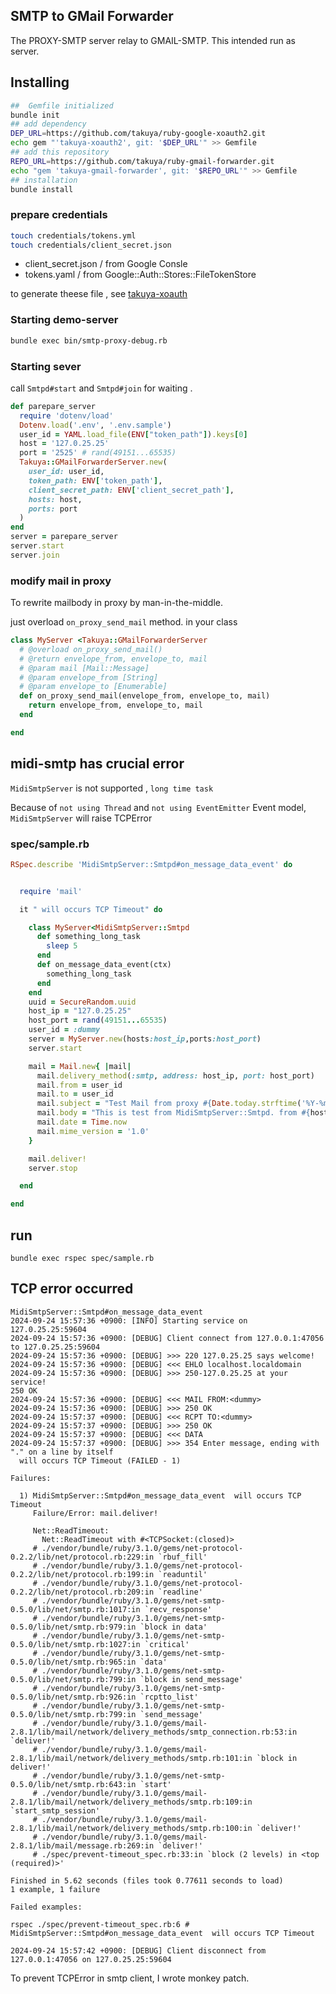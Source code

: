 ## SMTP to GMail Forwarder 

The PROXY-SMTP server relay to GMAIL-SMTP. This intended run as server.

## Installing

```sh
##  Gemfile initialized
bundle init
## add dependency
DEP_URL=https://github.com/takuya/ruby-google-xoauth2.git
echo gem "'takuya-xoauth2', git: '$DEP_URL'" >> Gemfile
## add this repository
REPO_URL=https://github.com/takuya/ruby-gmail-forwarder.git
echo "gem 'takuya-gmail-forwarder', git: '$REPO_URL'" >> Gemfile
## installation
bundle install 
```
### prepare credentials 

```sh
touch credentials/tokens.yml
touch credentials/client_secret.json
```

- client_secret.json / from Google Consle 
- tokens.yaml / from Google::Auth::Stores::FileTokenStore

to generate theese file , see [takuya-xoauth](https://github.com/takuya/ruby-google-xoauth2)

### Starting demo-server
```sh
bundle exec bin/smtp-proxy-debug.rb
```
### Starting sever

call `Smtpd#start` and `Smtpd#join` for waiting .
```ruby
def parepare_server
  require 'dotenv/load'
  Dotenv.load('.env', '.env.sample')
  user_id = YAML.load_file(ENV["token_path"]).keys[0]
  host = '127.0.25.25' 
  port = '2525' # rand(49151...65535)
  Takuya::GMailForwarderServer.new(
    user_id: user_id,
    token_path: ENV['token_path'],
    client_secret_path: ENV['client_secret_path'],
    hosts: host,
    ports: port
  )
end
server = parepare_server
server.start
server.join

```

### modify mail in proxy 

To rewrite mailbody in proxy by man-in-the-middle.

just overload `on_proxy_send_mail` method. in your class 
```ruby
class MyServer <Takuya::GMailForwarderServer
  # @overload on_proxy_send_mail()
  # @return envelope_from, envelope_to, mail
  # @param mail [Mail::Message]
  # @param envelope_from [String]
  # @param envelope_to [Enumerable]
  def on_proxy_send_mail(envelope_from, envelope_to, mail)
    return envelope_from, envelope_to, mail
  end

end


```


## midi-smtp has crucial error

`MidiSmtpServer` is not supported , `long time task ` 

Because of `not using Thread` and `not using EventEmitter` Event model, `MidiSmtpServer` will raise TCPError

### spec/sample.rb
```ruby
RSpec.describe 'MidiSmtpServer::Smtpd#on_message_data_event' do


  require 'mail'

  it " will occurs TCP Timeout" do

    class MyServer<MidiSmtpServer::Smtpd
      def something_long_task
        sleep 5
      end
      def on_message_data_event(ctx)
        something_long_task
      end
    end
    uuid = SecureRandom.uuid
    host_ip = "127.0.25.25"
    host_port = rand(49151...65535)
    user_id = :dummy
    server = MyServer.new(hosts:host_ip,ports:host_port)
    server.start

    mail = Mail.new{ |mail|
      mail.delivery_method(:smtp, address: host_ip, port: host_port)
      mail.from = user_id
      mail.to = user_id
      mail.subject = "Test Mail from proxy #{Date.today.strftime('%Y-%m-%d')} / #{uuid}"
      mail.body = "This is test from MidiSmtpServer::Smtpd. from #{host_ip}:#{host_port}. "
      mail.date = Time.now
      mail.mime_version = '1.0'
    }

    mail.deliver!
    server.stop

  end

end

```
## run
```
bundle exec rspec spec/sample.rb
```
## TCP error occurred
```
MidiSmtpServer::Smtpd#on_message_data_event
2024-09-24 15:57:36 +0900: [INFO] Starting service on 127.0.25.25:59604
2024-09-24 15:57:36 +0900: [DEBUG] Client connect from 127.0.0.1:47056 to 127.0.25.25:59604
2024-09-24 15:57:36 +0900: [DEBUG] >>> 220 127.0.25.25 says welcome!
2024-09-24 15:57:36 +0900: [DEBUG] <<< EHLO localhost.localdomain
2024-09-24 15:57:36 +0900: [DEBUG] >>> 250-127.0.25.25 at your service!
250 OK
2024-09-24 15:57:36 +0900: [DEBUG] <<< MAIL FROM:<dummy>
2024-09-24 15:57:36 +0900: [DEBUG] >>> 250 OK
2024-09-24 15:57:37 +0900: [DEBUG] <<< RCPT TO:<dummy>
2024-09-24 15:57:37 +0900: [DEBUG] >>> 250 OK
2024-09-24 15:57:37 +0900: [DEBUG] <<< DATA
2024-09-24 15:57:37 +0900: [DEBUG] >>> 354 Enter message, ending with "." on a line by itself
  will occurs TCP Timeout (FAILED - 1)

Failures:

  1) MidiSmtpServer::Smtpd#on_message_data_event  will occurs TCP Timeout
     Failure/Error: mail.deliver!

     Net::ReadTimeout:
       Net::ReadTimeout with #<TCPSocket:(closed)>
     # ./vendor/bundle/ruby/3.1.0/gems/net-protocol-0.2.2/lib/net/protocol.rb:229:in `rbuf_fill'
     # ./vendor/bundle/ruby/3.1.0/gems/net-protocol-0.2.2/lib/net/protocol.rb:199:in `readuntil'
     # ./vendor/bundle/ruby/3.1.0/gems/net-protocol-0.2.2/lib/net/protocol.rb:209:in `readline'
     # ./vendor/bundle/ruby/3.1.0/gems/net-smtp-0.5.0/lib/net/smtp.rb:1017:in `recv_response'
     # ./vendor/bundle/ruby/3.1.0/gems/net-smtp-0.5.0/lib/net/smtp.rb:979:in `block in data'
     # ./vendor/bundle/ruby/3.1.0/gems/net-smtp-0.5.0/lib/net/smtp.rb:1027:in `critical'
     # ./vendor/bundle/ruby/3.1.0/gems/net-smtp-0.5.0/lib/net/smtp.rb:965:in `data'
     # ./vendor/bundle/ruby/3.1.0/gems/net-smtp-0.5.0/lib/net/smtp.rb:799:in `block in send_message'
     # ./vendor/bundle/ruby/3.1.0/gems/net-smtp-0.5.0/lib/net/smtp.rb:926:in `rcptto_list'
     # ./vendor/bundle/ruby/3.1.0/gems/net-smtp-0.5.0/lib/net/smtp.rb:799:in `send_message'
     # ./vendor/bundle/ruby/3.1.0/gems/mail-2.8.1/lib/mail/network/delivery_methods/smtp_connection.rb:53:in `deliver!'
     # ./vendor/bundle/ruby/3.1.0/gems/mail-2.8.1/lib/mail/network/delivery_methods/smtp.rb:101:in `block in deliver!'
     # ./vendor/bundle/ruby/3.1.0/gems/net-smtp-0.5.0/lib/net/smtp.rb:643:in `start'
     # ./vendor/bundle/ruby/3.1.0/gems/mail-2.8.1/lib/mail/network/delivery_methods/smtp.rb:109:in `start_smtp_session'
     # ./vendor/bundle/ruby/3.1.0/gems/mail-2.8.1/lib/mail/network/delivery_methods/smtp.rb:100:in `deliver!'
     # ./vendor/bundle/ruby/3.1.0/gems/mail-2.8.1/lib/mail/message.rb:269:in `deliver!'
     # ./spec/prevent-timeout_spec.rb:33:in `block (2 levels) in <top (required)>'

Finished in 5.62 seconds (files took 0.77611 seconds to load)
1 example, 1 failure

Failed examples:

rspec ./spec/prevent-timeout_spec.rb:6 # MidiSmtpServer::Smtpd#on_message_data_event  will occurs TCP Timeout

2024-09-24 15:57:42 +0900: [DEBUG] Client disconnect from 127.0.0.1:47056 on 127.0.25.25:59604
```

To prevent TCPError in smtp client, I wrote monkey patch.



